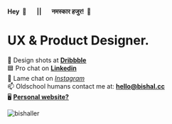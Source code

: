 #### **Hey &nbsp;👋 &nbsp; &nbsp; &nbsp; || &nbsp; &nbsp; &nbsp; नमस्कार हजुर! &nbsp;🙏**

<h1>UX & Product Designer.</h1>

🏀  Design shots at **[Dribbble](https://dribbble.com/bishaller)**<br>
🟦  Pro chat on **[Linkedin](https://www.linkedin.com/in/bishaller)**<br>
🤝  Lame chat on *[Instagram](https://www.instagram.com/bishaller/)*<br>
📫  Oldschool humans contact me at: **hello@bishal.cc**<br>
🖥  **[Personal website?](http://bishal.cc/)**

<p align="left"> <img src="https://komarev.com/ghpvc/?username=bishaller&label=Profile%20views&color=0e75b6&style=flat" alt="bishaller" /> </p>
